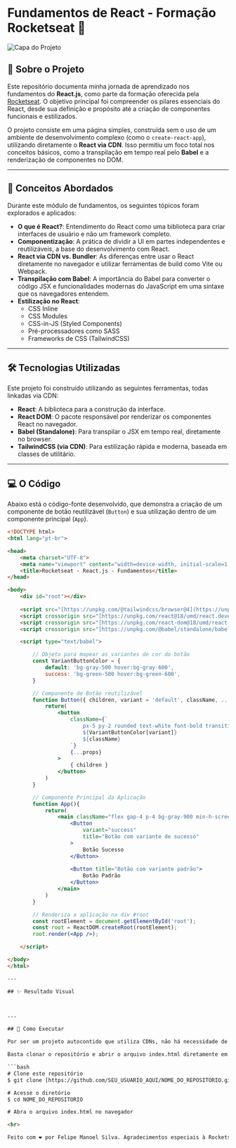 # Fundamentos de React - Formação Rocketseat 🚀

![Capa do Projeto](https://social-share-image.vercel.app/image?file=rocketseat-react-fundamentos&template=default&title=Fundamentos%20do%20React.js&description=Reposit%C3%B3rio%20com%20os%20conceitos%20iniciais%20de%20React,%20abordando%20componentiza%C3%A7%C3%A3o,%20Babel,%20estiliza%C3%A7%C3%A3o%20e%20o%20uso%20da%20CDN.&author=SEU_NOME_AQUI&avatar=https://github.com/SEU_USUARIO_AQUI.png)

## 📝 Sobre o Projeto

Este repositório documenta minha jornada de aprendizado nos fundamentos do **React.js**, como parte da formação oferecida pela [Rocketseat](https://www.rocketseat.com.br/). O objetivo principal foi compreender os pilares essenciais do React, desde sua definição e propósito até a criação de componentes funcionais e estilizados.

O projeto consiste em uma página simples, construída sem o uso de um ambiente de desenvolvimento complexo (como o `create-react-app`), utilizando diretamente o **React via CDN**. Isso permitiu um foco total nos conceitos básicos, como a transpilação em tempo real pelo **Babel** e a renderização de componentes no DOM.

---

## 🧠 Conceitos Abordados

Durante este módulo de fundamentos, os seguintes tópicos foram explorados e aplicados:

-   **O que é React?**: Entendimento do React como uma biblioteca para criar interfaces de usuário e não um framework completo.
-   **Componentização**: A prática de dividir a UI em partes independentes e reutilizáveis, a base do desenvolvimento com React.
-   **React via CDN vs. Bundler**: As diferenças entre usar o React diretamente no navegador e utilizar ferramentas de build como Vite ou Webpack.
-   **Transpilação com Babel**: A importância do Babel para converter o código JSX e funcionalidades modernas do JavaScript em uma sintaxe que os navegadores entendem.
-   **Estilização no React**:
    -   CSS Inline
    -   CSS Modules
    -   CSS-in-JS (Styled Components)
    -   Pré-processadores como SASS
    -   Frameworks de CSS (TailwindCSS)

---

## 🛠️ Tecnologias Utilizadas

Este projeto foi construído utilizando as seguintes ferramentas, todas linkadas via CDN:

-   **React**: A biblioteca para a construção da interface.
-   **React DOM**: O pacote responsável por renderizar os componentes React no navegador.
-   **Babel (Standalone)**: Para transpilar o JSX em tempo real, diretamente no browser.
-   **TailwindCSS (via CDN)**: Para estilização rápida e moderna, baseada em classes de utilitário.

---

## 💻 O Código

Abaixo está o código-fonte desenvolvido, que demonstra a criação de um componente de botão reutilizável (`Button`) e sua utilização dentro de um componente principal (`App`).

```html
<!DOCTYPE html>
<html lang="pt-br">

<head>
    <meta charset="UTF-8">
    <meta name="viewport" content="width=device-width, initial-scale=1.0">
    <title>Rocketseat - React.js - Fundamentos</title>
</head>

<body>
    <div id="root"></div>
    
    <script src="[https://unpkg.com/@tailwindcss/browser@4](https://unpkg.com/@tailwindcss/browser@4)"></script>
    <script crossorigin src="[https://unpkg.com/react@18/umd/react.development.js](https://unpkg.com/react@18/umd/react.development.js)"></script>
    <script crossorigin src="[https://unpkg.com/react-dom@18/umd/react-dom.development.js](https://unpkg.com/react-dom@18/umd/react-dom.development.js)"></script>
    <script crossorigin src="[https://unpkg.com/@babel/standalone/babel.min.js](https://unpkg.com/@babel/standalone/babel.min.js)"></script>

    <script type="text/babel">

        // Objeto para mapear as variantes de cor do botão
        const VariantButtonColor = {
            default: 'bg-gray-500 hover:bg-gray-600',
            success: 'bg-green-500 hover:bg-green-600',
        }

        // Componente de Botão reutilizável
        function Button({ children, variant = 'default', className, ...props }){
            return(
                <button 
                    className={`
                        px-5 py-2 rounded text-white font-bold transition-colors
                        ${VariantButtonColor[variant]}
                        ${className}
                    `} 
                    {...props}
                > 
                    { children } 
                </button>
            )
        }

        // Componente Principal da Aplicação
        function App(){
            return(
                <main className="flex gap-4 p-4 bg-gray-900 min-h-screen items-start">
                    <Button 
                        variant="success" 
                        title="Botão com variante de sucesso"
                    >
                        Botão Sucesso
                    </Button>
                    
                    <Button title="Botão com variante padrão">
                        Botão Padrão
                    </Button>
                </main>
            )
        }

        // Renderiza a aplicação na div #root
        const rootElement = document.getElementById('root');
        const root = ReactDOM.createRoot(rootElement);
        root.render(<App />);

    </script>

</body>
</html>

---

## ✨ Resultado Visual



---

## 🚀 Como Executar

Por ser um projeto autocontido que utiliza CDNs, não há necessidade de instalação de dependências ou de um servidor de desenvolvimento.

Basta clonar o repositório e abrir o arquivo index.html diretamente em seu navegador de preferência.

```bash
# Clone este repositório
$ git clone [https://github.com/SEU_USUARIO_AQUI/NOME_DO_REPOSITORIO.git](https://github.com/SEU_USUARIO_AQUI/NOME_DO_REPOSITORIO.git)

# Acesse o diretório
$ cd NOME_DO_REPOSITORIO

# Abra o arquivo index.html no navegador

<hr>

Feito com ❤️ por Felipe Manoel Silva. Agradecimentos especiais à Rocketseat pelo conteúdo incrível!
